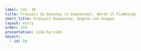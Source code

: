 ```yaml
---
label: Cat. 10
title: François du Quesnoy (o Duquesnoy), detto il Fiammingo
short_title: François Duquesnoy, Angelo con drappo
layout: entry
order: 119
presentation: side-by-side
object:
  - id: 10
---
```

